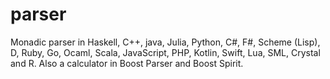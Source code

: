 # parser
Monadic parser in Haskell, C++, java, Julia, Python, C#, F#, Scheme (Lisp), D, Ruby,
  Go, Ocaml, Scala, JavaScript, PHP, Kotlin, Swift, Lua, SML, Crystal and R.
Also a calculator in Boost Parser and Boost Spirit.
